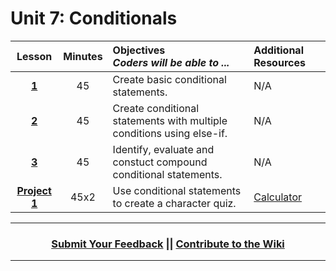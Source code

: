 # Unit 7: Conditionals




|Lesson|Minutes|Objectives <br> *Coders will be able to ...*|Additional Resources|
|:-------:|:-------:|:-------|:-------|
|[**1**](https://docs.google.com/presentation/d/1MJwu9oNQTHt25dDAhX98vEqWfbRHs1hmcLyOUt1CDWQ/edit#slide=id.g1d0118cf2a_0_406)|45| Create basic conditional statements.|N/A|
|[**2**](https://docs.google.com/presentation/d/15eZYA0zMnIOaEWeRVF2T4MH21yLGP0oqYP0SsKc4M3s/edit#slide=id.g1d0118cf2a_0_406)|45|Create conditional statements with multiple conditions using else-if.|N/A|
|[**3**](https://docs.google.com/presentation/d/1VNCBVMUvVeHjuJtQhVIpWgY1ZFVoFd1N810SirI3gXM/edit#slide=id.g1e7984eb61_0_0)|45| Identify, evaluate and constuct compound conditional statements.|N/A|
|[**Project 1**](https://docs.google.com/presentation/d/1-pqQgaqHYFHduV4jS1zzSrsC-k_vV1uohnHdR6CA4q0/edit#slide=id.g3d6c1e5ab7_0_0)|45x2|Use conditional statements to create a character quiz.|[Calculator](https://github.com/ScriptEdcurriculum/curriculum2016/tree/master/year1/units/unit10/projects/project2)|



----
<h3 align="center"><a href="https://docs.google.com/forms/d/e/1FAIpQLSeLpI-m6UKvIxk97F8R1iidFRaYXJ3dfcUuIjx2Pz0WMfO1SA/viewform">Submit Your Feedback</a> || <a href="https://github.com/ScriptEdcurriculum/curriculum18-19/wiki">Contribute to the Wiki</a> </h3>

----
